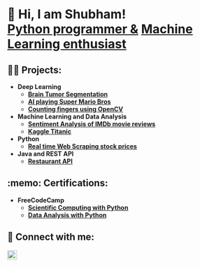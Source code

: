 <h1> 👋 Hi, I am Shubham! 
 <br/><a href="https://github.com/Jakhmola">Python programmer &</a> <a href="https://www.linkedin.com/in/Jakhmola/">Machine Learning enthusiast</a>
<h2>👨‍💻 Projects:</h2>

- <b>Deep Learning</b>
  - <b>[Brain Tumor Segmentation](https://github.com/Jakhmola/Brain-Tumor-Segmentation)</b>
  - <b>[AI playing Super Mario Bros](https://github.com/Jakhmola/Super-Mario-AI)</b>
  - <b>[Counting fingers using OpenCV](https://github.com/Jakhmola/Finger_Count)</b>
- <b>Machine Learning and Data Analysis</b>
  - <b>[Sentiment Analysis of IMDb movie reviews](https://github.com/Jakhmola/Sentiment-Analysis) </b>
  - <b>[Kaggle Titanic](https://github.com/Jakhmola/Kaggle-Titanic) </b>
- <b>Python</b>
  - <b>[Real time Web Scraping stock prices](https://github.com/Jakhmola/Web-Scraping-Stock-Price) </b>
- <b>Java and REST API</b>
  - <b>[Restaurant API](https://github.com/Jakhmola/Restaurant-API) </b>

<h2> :memo: Certifications: </h2>
 
 - <b>FreeCodeCamp</b>
   - <b>[Scientific Computing with Python](https://freecodecamp.org/certification/fcc4590a051-c41a-497c-80d3-8144a1204a8c/scientific-computing-with-python-v7) </b>
   - <b>[Data Analysis with Python](https://www.freecodecamp.org/certification/fcc4590a051-c41a-497c-80d3-8144a1204a8c/data-analysis-with-python-v7) </b>

<h2> 🤳 Connect with me:</h2>

[<img align="left" alt="Shubham_Jakhmola | LinkedIn" width="22px" src="https://cdn.jsdelivr.net/npm/simple-icons@v3/icons/linkedin.svg" />][linkedin]

[linkedin]: https://www.linkedin.com/in/jakhmola/



<!--
**Jakhmola/Jakhmola** is a ✨ _special_ ✨ repository because its `README.md` (this file) appears on your GitHub profile.

Here are some ideas to get you started:

- 🔭 I’m currently working on ...
- 🌱 I’m currently learning ...
- 👯 I’m looking to collaborate on ...
- 🤔 I’m looking for help with ...
- 💬 Ask me about ...
- 📫 How to reach me: ...
- 😄 Pronouns: ...
- ⚡ Fun fact: ...
-->
